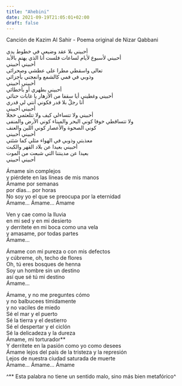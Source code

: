 ```yaml
---
title: "Ahebini"
date: 2021-09-19T21:05:01+02:00
draft: false
---
```


Canción de Kazim Al Sahir - Poema original de Nizar Qabbani


أحبيني بلا عقد وضيعي في خطوط يدي  
أحبيني لأسبوع لأيام لساعات فلست أنا الذي يهتم بالأبد  
أحبيني أحبيني  
تعالى واسقطي مطرا على عطشي وصحرائى  
وذوبي في فمي كالشمع وانعجني بأجزائي  
أحبيني أحبيني  
أحبيني بطهري أو بأخطائي  
أحبيني وغطيني أيا سقفا من الأزهار يا غابات حنائي  
أنا رجلٌ بلا قدر فكوني أنتي لي قدري  
أحبيني أحبيني  
أحبيني ولا تتساءلي كيف ولا تتلعثمي خجلا  
ولا تتساقطي خوفا كوني البحر والميناء كوني الأرض والمنفى  
كوني الصحوة والأعصار كوني اللين والعنف  
أحبيني أحبيني  
معذبتي وذوبي في الهواء مثلي كما شئتي  
أحبيني بعيدا عن بلاد القهر والكبت  
بعيدا عن مدينتنا التي شبعت من الموت  
أحبيني أحبيني  


Ámame sin complejos  
y piérdete en las líneas de mis manos  
Ámame por semanas  
por días... por horas  
No soy yo el que se preocupa por la eternidad  
Ámame... Ámame... Ámame  

Ven y cae como la lluvia  
en mi sed y en mi desierto  
y derritete en mi boca como una vela  
y amasame, por todas partes  
Ámame...  

Ámame con mi pureza o con mis defectos  
y cúbreme, oh, techo de flores  
Oh, tú eres bosques de henna  
Soy un hombre sin un destino  
así que sé tú mi destino   
Ámame...   

Ámame, y no me preguntes cómo   
y no balbucees tímidamente    
y no vaciles de miedo   
Sé el mar y el puerto   
Sé la tierra y el destierro   
Sé el despertar y el ciclón   
Sé la delicadeza y la dureza   
Ámame, mi torturador**   
Y derrítete en la pasión como yo como desees   
Ámame lejos del país de la tristeza y la represión   
Lejos de nuestra ciudad saturada de muerte   
Ámame... Ámame... Ámame


^** Esta palabra no tiene un sentido malo, sino más bien metafórico^